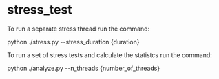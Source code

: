 # stress_test

To run a separate stress thread run the command:

python ./stress.py --stress_duration {duration}

To run a set of stress tests and calculate the statistcs run the command:

python ./analyze.py --n_threads {number_of_threads}